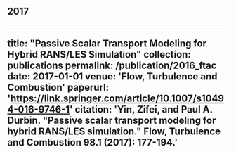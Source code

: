 ## 2017
---
title: "Passive Scalar Transport Modeling for Hybrid RANS/LES Simulation"
collection: publications
permalink: /publication/2016_ftac
date: 2017-01-01
venue: 'Flow, Turbulence and Combustion'
paperurl: 'https://link.springer.com/article/10.1007/s10494-016-9746-1'
citation: 'Yin, Zifei, and Paul A. Durbin. "Passive scalar transport modeling for hybrid RANS/LES simulation." Flow, Turbulence and Combustion 98.1 (2017): 177-194.'
---
